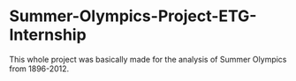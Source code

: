 # Summer-Olympics-Project-ETG-Internship
This whole project was basically made for the analysis of Summer Olympics from 1896-2012.

